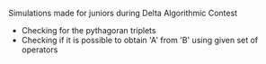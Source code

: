 Simulations made for juniors during Delta Algorithmic Contest<br/>
<ul>
<li>Checking for the pythagoran triplets</li>
<li>Checking if it is possible to obtain 'A' from 'B' using given set of operators</li>
</ul>
